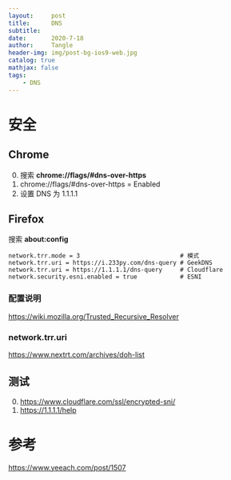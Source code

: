 ```yaml
---
layout:     post
title:      DNS
subtitle:   
date:       2020-7-18
author:     Tangle
header-img: img/post-bg-ios9-web.jpg
catalog: true
mathjax: false
tags:
    - DNS
---
```


# 安全

## Chrome

0. 搜索 **chrome://flags/#dns-over-https**
0. chrome://flags/#dns-over-https = Enabled
0. 设置 DNS 为 1.1.1.1

## Firefox

搜索 **about:config**

```
network.trr.mode = 3                            # 模式
network.trr.uri = https://i.233py.com/dns-query # GeekDNS
network.trr.uri = https://1.1.1.1/dns-query     # Cloudflare
network.security.esni.enabled = true            # ESNI
```

### 配置说明

https://wiki.mozilla.org/Trusted_Recursive_Resolver

### network.trr.uri

https://www.nextrt.com/archives/doh-list

## 测试

0. https://www.cloudflare.com/ssl/encrypted-sni/
0. https://1.1.1.1/help

# 参考

https://www.yeeach.com/post/1507
